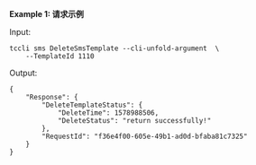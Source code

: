 **Example 1: 请求示例**



Input: 

```
tccli sms DeleteSmsTemplate --cli-unfold-argument  \
    --TemplateId 1110
```

Output: 
```
{
    "Response": {
        "DeleteTemplateStatus": {
            "DeleteTime": 1578988506,
            "DeleteStatus": "return successfully!"
        },
        "RequestId": "f36e4f00-605e-49b1-ad0d-bfaba81c7325"
    }
}
```


